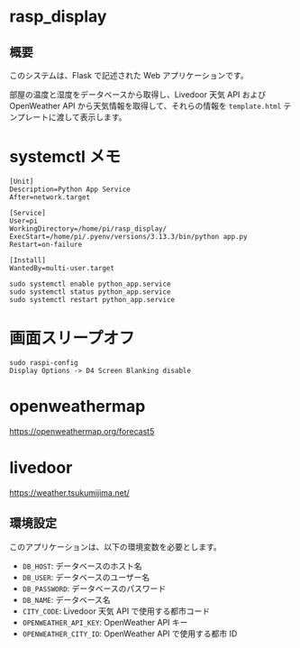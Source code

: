# rasp_display

## 概要

このシステムは、Flask で記述された Web アプリケーションです。

部屋の温度と湿度をデータベースから取得し、Livedoor 天気 API および OpenWeather API から天気情報を取得して、それらの情報を `template.html` テンプレートに渡して表示します。

# systemctl メモ

```
[Unit]
Description=Python App Service
After=network.target

[Service]
User=pi
WorkingDirectory=/home/pi/rasp_display/
ExecStart=/home/pi/.pyenv/versions/3.13.3/bin/python app.py
Restart=on-failure

[Install]
WantedBy=multi-user.target
```

```
sudo systemctl enable python_app.service
sudo systemctl status python_app.service
sudo systemctl restart python_app.service
```

# 画面スリープオフ

```
sudo raspi-config
Display Options -> D4 Screen Blanking disable
```


# openweathermap

https://openweathermap.org/forecast5

# livedoor

https://weather.tsukumijima.net/

## 環境設定

このアプリケーションは、以下の環境変数を必要とします。

- `DB_HOST`: データベースのホスト名
- `DB_USER`: データベースのユーザー名
- `DB_PASSWORD`: データベースのパスワード
- `DB_NAME`: データベース名
- `CITY_CODE`: Livedoor 天気 API で使用する都市コード
- `OPENWEATHER_API_KEY`: OpenWeather API キー
- `OPENWEATHER_CITY_ID`: OpenWeather API で使用する都市 ID
